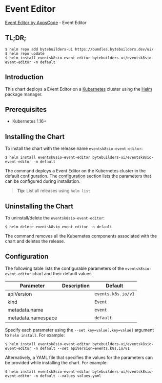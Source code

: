 # Event Editor

[Event Editor by AppsCode](https://byte.builders) - Event Editor

## TL;DR;

```console
$ helm repo add bytebuilders-ui https://bundles.bytebuilders.dev/ui/
$ helm repo update
$ helm install eventsk8sio-event-editor bytebuilders-ui/eventsk8sio-event-editor -n default
```

## Introduction

This chart deploys a Event Editor on a [Kubernetes](http://kubernetes.io) cluster using the [Helm](https://helm.sh) package manager.

## Prerequisites

- Kubernetes 1.16+

## Installing the Chart

To install the chart with the release name `eventsk8sio-event-editor`:

```console
$ helm install eventsk8sio-event-editor bytebuilders-ui/eventsk8sio-event-editor -n default
```

The command deploys a Event Editor on the Kubernetes cluster in the default configuration. The [configuration](#configuration) section lists the parameters that can be configured during installation.

> **Tip**: List all releases using `helm list`

## Uninstalling the Chart

To uninstall/delete the `eventsk8sio-event-editor`:

```console
$ helm delete eventsk8sio-event-editor -n default
```

The command removes all the Kubernetes components associated with the chart and deletes the release.

## Configuration

The following table lists the configurable parameters of the `eventsk8sio-event-editor` chart and their default values.

|     Parameter      | Description |      Default       |
|--------------------|-------------|--------------------|
| apiVersion         |             | `events.k8s.io/v1` |
| kind               |             | `Event`            |
| metadata.name      |             | `event`            |
| metadata.namespace |             | `default`          |


Specify each parameter using the `--set key=value[,key=value]` argument to `helm install`. For example:

```console
$ helm install eventsk8sio-event-editor bytebuilders-ui/eventsk8sio-event-editor -n default --set apiVersion=events.k8s.io/v1
```

Alternatively, a YAML file that specifies the values for the parameters can be provided while
installing the chart. For example:

```console
$ helm install eventsk8sio-event-editor bytebuilders-ui/eventsk8sio-event-editor -n default --values values.yaml
```
